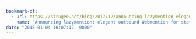 ```yaml
---
bookmark-of:
  - url: https://strugee.net/blog/2017/12/announcing-lazymention-elegant-outbound-webmention-for-static-sites
    name: "Announcing lazymention: elegant outbound Webmention for static sites"
date: "2018-01-04 16:07:12 -0800"
---
```


